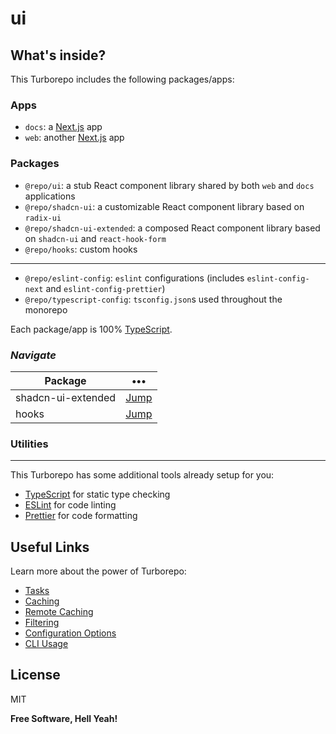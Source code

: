 # ui

## What's inside?

This Turborepo includes the following packages/apps:

### Apps

- `docs`: a [Next.js](https://nextjs.org/) app
- `web`: another [Next.js](https://nextjs.org/) app

### Packages

- `@repo/ui`: a stub React component library shared by both `web` and `docs` applications
- `@repo/shadcn-ui`: a customizable React component library based on `radix-ui`
- `@repo/shadcn-ui-extended`: a composed React component library based on `shadcn-ui` and `react-hook-form`
- `@repo/hooks`: custom hooks
---
- `@repo/eslint-config`: `eslint` configurations (includes `eslint-config-next` and `eslint-config-prettier`)
- `@repo/typescript-config`: `tsconfig.json`s used throughout the monorepo

Each package/app is 100% [TypeScript](https://www.typescriptlang.org/).

### _Navigate_

| Package   | •••       |
| --------- | ------------ |
| shadcn-ui-extended    | [Jump][@repo/shadcn-ui-extended] |
| hooks                 | [Jump][@repo/hooks] |

[@repo/shadcn-ui-extended]: https://github.com/2qp/ui/tree/master/packages/shadcn-ui-extended
[@repo/hooks]: https://github.com/2qp/ui/tree/master/packages/hooks

### Utilities
---
This Turborepo has some additional tools already setup for you:

- [TypeScript](https://www.typescriptlang.org/) for static type checking
- [ESLint](https://eslint.org/) for code linting
- [Prettier](https://prettier.io) for code formatting

## Useful Links

Learn more about the power of Turborepo:

- [Tasks](https://turbo.build/repo/docs/core-concepts/monorepos/running-tasks)
- [Caching](https://turbo.build/repo/docs/core-concepts/caching)
- [Remote Caching](https://turbo.build/repo/docs/core-concepts/remote-caching)
- [Filtering](https://turbo.build/repo/docs/core-concepts/monorepos/filtering)
- [Configuration Options](https://turbo.build/repo/docs/reference/configuration)
- [CLI Usage](https://turbo.build/repo/docs/reference/command-line-reference)

## License

MIT

**Free Software, Hell Yeah!**
